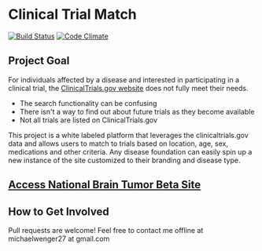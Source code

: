 Clinical Trial Match
=======

[![Build Status](https://travis-ci.org/mwenger1/clinical_trial_match.svg?branch=master)](https://travis-ci.org/mwenger1/clinical_trial_match)
[![Code Climate](https://codeclimate.com/github/mwenger1/clinical_trial_match/badges/gpa.svg)](https://codeclimate.com/github/mwenger1/clinical_trial_match)

Project Goal
-----------
For individuals affected by a disease and interested in participating in a clinical trial, the <a href="http://clinicaltrials.gov/" target="_blank">ClinicalTrials.gov website</a> does not fully meet their needs.
* The search functionality can be confusing
* There isn't a way to find out about future trials as they become available
* Not all trials are listed on ClinicalTrials.gov 

This project is a white labeled platform that leverages the clinicaltrials.gov data and allows users to match to trials based on location, age, sex, medications and other criteria. Any disease foundation can easily spin up a new instance of the site customized to their branding and disease type. 


<a href="http://clinical-trial-match.herokuapp.com/" target="_blank">Access National Brain Tumor Beta Site</a>
-----------

How to Get Involved
-----------
Pull requests are welcome!
Feel free to contact me offline at michaelwenger27 at gmail.com


